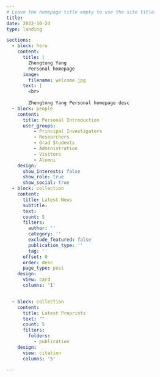 ```yaml
---
# Leave the homepage title empty to use the site title
title:
date: 2022-10-24
type: landing

sections:
  - block: hero
    content:
      title: |
        Zhengtong Yang
        Personal homepage
      image:
        filename: welcome.jpg
      text: |
        <br>
        
        Zhengtong Yang Personal homepage desc
  - block: people
    content:
      title: Personal Introduction
      user_groups:
          - Principal Investigators
          - Researchers
          - Grad Students
          - Administration
          - Visitors
          - Alumni
    design:
      show_interests: false
      show_role: true
      show_social: true  
  - block: collection
    content:
      title: Latest News
      subtitle:
      text:
      count: 5
      filters:
        author: ''
        category: ''
        exclude_featured: false
        publication_type: ''
        tag: ''
      offset: 0
      order: desc
      page_type: post
    design:
      view: card
      columns: '1'


  - block: collection
    content:
      title: Latest Preprints
      text: ""
      count: 5
      filters:
        folders:
          - publication
    design:
      view: citation
      columns: '5'

---
```

